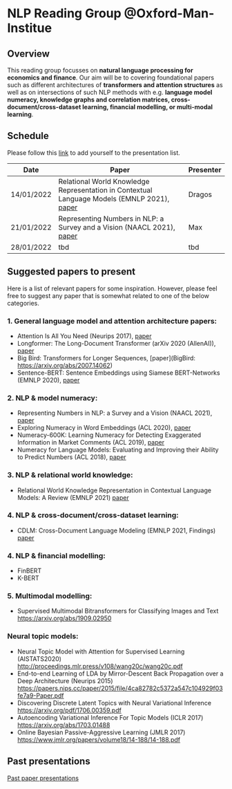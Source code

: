 # NLP Reading Group @Oxford-Man-Institue

## Overview
This reading group focusses on **natural language processing for economics and finance**. Our aim will be to covering foundational papers such as different architectures of **transformers and attention structures** as well as on intersections of such NLP methods with e.g.
**language model numeracy, knowledge graphs and correlation matrices, cross-document/cross-dataset learning, financial modelling, or multi-modal learning**.

## Schedule
Please follow this [link](https://docs.google.com/spreadsheets/d/1JRLVjACJ18J6pXxvVQDVGnP6V4eDV1d3wHyjJ1mpSak/edit?usp=sharing) to add yourself to the presentation list.

| Date      | Paper | Presenter        |
|-------|----|----|
| 14/01/2022 | Relational World Knowledge Representation in Contextual Language Models (EMNLP 2021), [paper](https://aclanthology.org/2021.emnlp-main.81/) | Dragos
| 21/01/2022 | Representing Numbers in NLP: a Survey and a Vision (NAACL 2021), [paper](https://aclanthology.org/2021.naacl-main.53.pdf) | Max
| 28/01/2022 | tbd | tbd


## Suggested papers to present
Here is a list of relevant papers for some inspiration. However, please feel free to suggest any paper that is somewhat related to one of the below categories.

### 1. General language model and attention architecture papers:							
- Attention Is All You Need (Neurips 2017), [paper](https://arxiv.org/abs/1706.03762)
- Longformer: The Long-Document Transformer (arXiv 2020 (AllenAI)),	[paper](https://arxiv.org/abs/2004.05150)
- Big Bird: Transformers for Longer Sequences, [paper](BigBird: https://arxiv.org/abs/2007.14062)
- Sentence-BERT: Sentence Embeddings using Siamese BERT-Networks (EMNLP 2020), [paper](https://arxiv.org/abs/1908.10084)

### 2. NLP & model numeracy:
- Representing Numbers in NLP: a Survey and a Vision (NAACL 2021), [paper](https://aclanthology.org/2021.naacl-main.53.pdf)
- Exploring Numeracy in Word Embeddings (ACL 2020), [paper](https://aclanthology.org/P19-1329/)
- Numeracy-600K: Learning Numeracy for Detecting Exaggerated Information in Market Comments (ACL 2019), [paper](https://aclanthology.org/P19-1635/)
- Numeracy for Language Models: Evaluating and Improving their Ability to Predict Numbers (ACL 2018), [paper](https://arxiv.org/abs/1805.08154)

### 3. NLP & relational world knowledge:
- Relational World Knowledge Representation in Contextual Language Models: A Review (EMNLP 2021) [paper](https://aclanthology.org/2021.emnlp-main.81/) 

### 4. NLP & cross-document/cross-dataset learning:
- CDLM: Cross-Document Language Modeling (EMNLP 2021, Findings) [paper](https://aclanthology.org/2021.findings-emnlp.225/)

### 4. NLP & financial modelling:
- FinBERT
- K-BERT

### 5. Multimodal modelling:
- Supervised Multimodal Bitransformers for Classifying Images and Text https://arxiv.org/abs/1909.02950

### Neural topic models:							
- Neural Topic Model with Attention for Supervised Learning (AISTATS2020)					http://proceedings.mlr.press/v108/wang20c/wang20c.pdf		
- End-to-end Learning of LDA by Mirror-Descent Back Propagation over a Deep Architecture (Neurips 2015) https://papers.nips.cc/paper/2015/file/4ca82782c5372a547c104929f03fe7a9-Paper.pdf		
- Discovering Discrete Latent Topics with Neural Variational Inference					https://arxiv.org/pdf/1706.00359.pdf		
- Autoencoding Variational Inference For Topic Models (ICLR 2017)					https://arxiv.org/abs/1703.01488		
- Online Bayesian Passive-Aggressive Learning (JMLR 2017)					https://www.jmlr.org/papers/volume18/14-188/14-188.pdf		

## Past presentations
[Past paper presentations](https://github.com/MaximilianAhrens/nlp_reading_group/tree/main/past_presentations)
